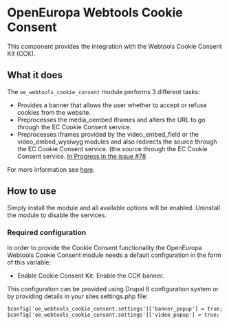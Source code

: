 # OpenEuropa Webtools Cookie Consent

This component provides the integration with the Webtools Cookie Consent Kit (CCK).

## What it does
The `oe_webtools_cookie_consent` module performs 3 different tasks:
* Provides a banner that allows the user whether to accept or refuse cookies from the website.
* Preprocesses the media_oembed iframes and alters the URL to go through the EC Cookie Consent service.
* Preprocesses iframes provided by the video_embed_field or the video_embed_wysiwyg modules and also redirects
the source through the EC Cookie Consent service. (the source through the EC Cookie Consent service.
[In Progress in the issue #78](https://github.com/openeuropa/oe_webtools/issues/78)


For more information see [here](https://webgate.ec.europa.eu/fpfis/wikis/display/webtools/Cookie+Consent+Kit).

## How to use

Simply install the module and all available options will be enabled.
Uninstall the module to disable the services.

### Required configuration

In order to provide the Cookie Consent functionality the OpenEuropa Webtools Cookie Consent module
needs a default configuration in the form of this variable:

* Enable Cookie Consent Kit: Enable the CCK banner.

This configuration can be provided using Drupal 8 configuration system or by
providing details in your sites settings.php file:

```
$config['oe_webtools_cookie_consent.settings']['banner_popup'] = true;
$config['oe_webtools_cookie_consent.settings']['video_popup'] = true;

```
